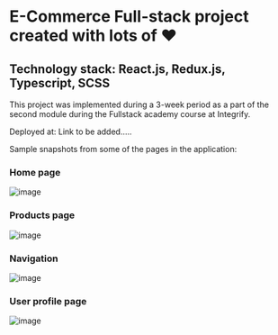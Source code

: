 # E-Commerce Full-stack project created with lots of ❤️ 

## Technology stack: React.js, Redux.js, Typescript, SCSS

This project was implemented during a 3-week period as a part of the second module during the Fullstack academy course at Integrify.

Deployed at: Link to be added.....

Sample snapshots from some of the pages in the application:

### Home page
![image](https://user-images.githubusercontent.com/82092907/163262613-1ee8ce3a-ee28-43cc-8219-e17e979974e2.png)

### Products page
![image](https://user-images.githubusercontent.com/82092907/163262705-c1bfb5fe-d983-48ab-9827-38d2b8e6d49d.png)

### Navigation
![image](https://user-images.githubusercontent.com/82092907/163262668-8ed27821-a109-4c27-b9cc-f6f73edbc504.png)

### User profile page
![image](https://user-images.githubusercontent.com/82092907/163262758-6d6bb79d-ab10-4347-965b-ea962782a81d.png)
